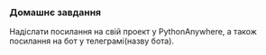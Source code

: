 ### Домашнє завдання

Надіслати посилання на свій проект у PythonAnywhere, а також посилання на бот у телеграмі(назву бота).